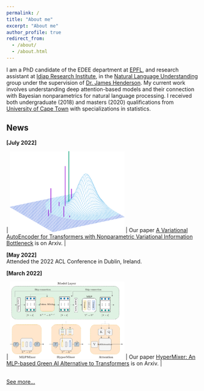 ```yaml
---
permalink: /
title: "About me"
excerpt: "About me"
author_profile: true
redirect_from: 
  - /about/
  - /about.html
---
```


I am a PhD candidate of the EDEE department at [EPFL](https://www.epfl.ch/en/), and research assistant at [Idiap Research Institute](https://www.idiap.ch/en), in the [Natural Language Understanding](https://www.idiap.ch/en/scientific-research/natural-language-understanding) group under the supervision of [Dr. James Henderson](https://www.idiap.ch/~jhenderson/). My current work involves understanding deep attention-based models and their connection with Bayesian nonparametrics for natural language processing. I received both undergraduate (2018) and masters (2020) qualifications from [University of Cape Town](https://www.uct.ac.za/) with specializations in statistics. 

## News


**[July 2022]**   

| <img src="images/denoising_1_crop.png" style="max-width:300px;"> | Our paper [A Variational AutoEncoder for Transformers with Nonparametric Variational Information Bottleneck](https://arxiv.org/abs/2207.13529) is on Arxiv. |

**[May 2022]**   
Attended the 2022 ACL Conference in Dublin, Ireland.

**[March 2022]**

| <img src="images/HypermixerV5.drawio.png" style="max-width:300px;"> | Our paper [HyperMixer: An MLP-based Green AI Alternative to Transformers](https://arxiv.org/abs/2203.03691) is on Arxiv. |



<br>
<a href="{{ site.url }}/updates"> See more... </a>

